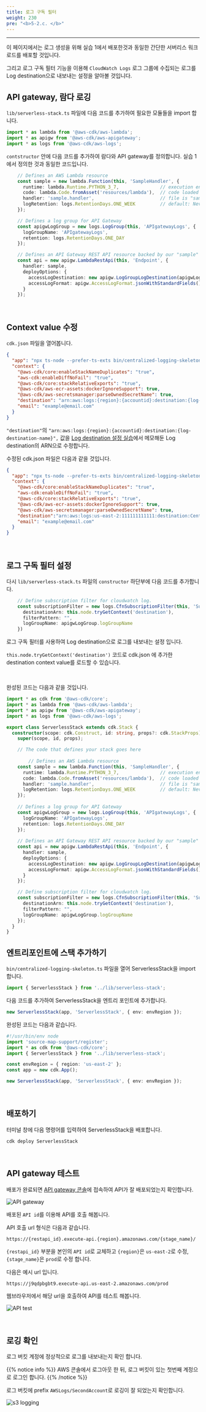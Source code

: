 ```yaml
---
title: 로그 구독 필터
weight: 230
pre: "<b>5-2.c. </b>"
---
```

***

이 페이지에서는 로그 생성을 위해 실습 1에서 배포한것과 동일한 간단한 서버리스 워크로드를 배포할 것입니다.

그리고 로그 구독 필터 기능을 이용해 `CloudWatch Logs` 로그 그룹에 수집되는 로그를 Log destination으로 내보내는 설정을 알아볼 것입니다.

## API gateway, 람다 로깅

`lib/serverless-stack.ts` 파일에 다음 코드를 추가하여 필요한 모듈들을 import 합니다.

```typescript
import * as lambda from '@aws-cdk/aws-lambda';
import * as apigw from '@aws-cdk/aws-apigateway';
import * as logs from '@aws-cdk/aws-logs';
```

`contstructor` 안에 다음 코드를 추가하여 람다와 API gateway를 정의합니다. 실습 1에서 정의한 것과 동일한 코드입니다.

```typescript
    // Defines an AWS Lambda resource
    const sample = new lambda.Function(this, 'SampleHandler', {
      runtime: lambda.Runtime.PYTHON_3_7,               // execution environment
      code: lambda.Code.fromAsset('resources/lambda'),  // code loaded from "resources/lambda" directory
      handler: 'sample.handler',                        // file is "sample", function is "handler"
      logRetention: logs.RetentionDays.ONE_WEEK         // default: Never Expire
    });

    // Defines a log group for API Gateway
    const apigwLogGroup = new logs.LogGroup(this, 'APIgatewayLogs', {
      logGroupName: 'APIgatewayLogs',
      retention: logs.RetentionDays.ONE_DAY
    });

    // Defines an API Gateway REST API resource backed by our "sample" function.
    const api = new apigw.LambdaRestApi(this, 'Endpoint', {
      handler: sample,
      deployOptions: {
        accessLogDestination: new apigw.LogGroupLogDestination(apigwLogGroup),
        accessLogFormat: apigw.AccessLogFormat.jsonWithStandardFields()
      }
    });
```

&nbsp;

## Context value 수정

`cdk.json` 파일을 열어봅니다.

```json
{
  "app": "npx ts-node --prefer-ts-exts bin/centralized-logging-skeleton.ts",
  "context": {
    "@aws-cdk/core:enableStackNameDuplicates": "true",
    "aws-cdk:enableDiffNoFail": "true",
    "@aws-cdk/core:stackRelativeExports": "true",
    "@aws-cdk/aws-ecr-assets:dockerIgnoreSupport": true,
    "@aws-cdk/aws-secretsmanager:parseOwnedSecretName": true,
    "destination": "arn:aws:logs:{region}:{accountid}:destination:{log-destination-name}",
    "email": "example@email.com"
  }
}
```

`"destination"`의  `"arn:aws:logs:{region}:{accountid}:destination:{log-destination-name}",` 값을 
[Log destination 설정 실습](../../log-destination)에서 메모해둔 Log destination의 ARN으로 수정합니다.

수정된 cdk.json 파일은 다음과 같을 것입니다.
```json
{
  "app": "npx ts-node --prefer-ts-exts bin/centralized-logging-skeleton.ts",
  "context": {
    "@aws-cdk/core:enableStackNameDuplicates": "true",
    "aws-cdk:enableDiffNoFail": "true",
    "@aws-cdk/core:stackRelativeExports": "true",
    "@aws-cdk/aws-ecr-assets:dockerIgnoreSupport": true,
    "@aws-cdk/aws-secretsmanager:parseOwnedSecretName": true,
    "destination":"arn:aws:logs:us-east-2:111111111111:destination:CentralLogDestination",
    "email": "example@email.com"
  }
}

```

&nbsp;

## 로그 구독 필터 설정

다시 `lib/serverless-stack.ts` 파일의 `constructor` 하단부에 다음 코드를 추가합니다.

```typescript
    // Define subscription filter for cloudwatch log.
    const subscriptionFilter = new logs.CfnSubscriptionFilter(this, 'SubscriptionFilter', {
      destinationArn: this.node.tryGetContext('destination'),
      filterPattern: "",
      logGroupName: apigwLogGroup.logGroupName
    })
```

로그 구독 필터를 사용하여 Log destination으로 로그를 내보내는 설정 입니다.

`this.node.tryGetContext('destination')` 코드로 cdk.json 에 추가한 destination context value를 로드할 수 있습니다.

&nbsp;

완성된 코드는 다음과 같을 것입니다.

```typescript
import * as cdk from '@aws-cdk/core';
import * as lambda from '@aws-cdk/aws-lambda';
import * as apigw from '@aws-cdk/aws-apigateway';
import * as logs from '@aws-cdk/aws-logs';

export class ServerlessStack extends cdk.Stack {
  constructor(scope: cdk.Construct, id: string, props?: cdk.StackProps) {
    super(scope, id, props);

    // The code that defines your stack goes here
    
        // Defines an AWS Lambda resource
    const sample = new lambda.Function(this, 'SampleHandler', {
      runtime: lambda.Runtime.PYTHON_3_7,               // execution environment
      code: lambda.Code.fromAsset('resources/lambda'),  // code loaded from "resources/lambda" directory
      handler: 'sample.handler',                        // file is "sample", function is "handler"
      logRetention: logs.RetentionDays.ONE_WEEK         // default: Never Expire
    });
    
    // Defines a log group for API Gateway
    const apigwLogGroup = new logs.LogGroup(this, 'APIgatewayLogs', {
      logGroupName: 'APIgatewayLogs',
      retention: logs.RetentionDays.ONE_DAY
    });
    
    // Defines an API Gateway REST API resource backed by our "sample" function.
    const api = new apigw.LambdaRestApi(this, 'Endpoint', {
      handler: sample,
      deployOptions: {
        accessLogDestination: new apigw.LogGroupLogDestination(apigwLogGroup),
        accessLogFormat: apigw.AccessLogFormat.jsonWithStandardFields()
      }
    });

    // Define subscription filter for cloudwatch log.
    const subscriptionFilter = new logs.CfnSubscriptionFilter(this, 'SubscriptionFilter', {
      destinationArn: this.node.tryGetContext('destination'),
      filterPattern: "",
      logGroupName: apigwLogGroup.logGroupName
    });
  }
}
```

## 엔트리포인트에 스택 추가하기

`bin/centralized-logging-skeleton.ts` 파일을 열어 ServerlessStack을 import 합니다.

```typescript
import { ServerlessStack } from '../lib/serverless-stack';
```



다음 코드를 추가하여 ServerlessStack을 엔트리 포인트에 추가합니다.

```typescript
new ServerlessStack(app, 'ServerlessStack', { env: envRegion });
```

완성된 코드는 다음과 같습니다.

```typescript
#!/usr/bin/env node
import 'source-map-support/register';
import * as cdk from '@aws-cdk/core';
import { ServerlessStack } from '../lib/serverless-stack';

const envRegion = { region: 'us-east-2' };
const app = new cdk.App();

new ServerlessStack(app, 'ServerlessStack', { env: envRegion });
```

&nbsp;

## 배포하기

터미널 창에 다음 명령어를 입력하여 ServerlessStack을 배포합니다.

```
cdk deploy ServerlessStack
```

&nbsp;

## API gateway 테스트

배포가 완료되면 [API gateway 콘솔](https://us-east-2.console.aws.amazon.com/apigateway/main/apis?region=us-east-2)에 접속하여 API가 잘 배포되었는지 확인합니다. 

![API gateway](/images/workshop1/api-gateway.png)
 
배포된 `API id`를 이용해 API를 호출 해봅니다.

API 호출 url 형식은 다음과 같습니다.

```
https://{restapi_id}.execute-api.{region}.amazonaws.com/{stage_name}/
```

`{restapi_id}` 부분을 본인의 `API id`로 교체하고 `{region}`은 `us-east-2`로 수정, `{stage_name}`은 `prod`로 수정 합니다.

다음은 예시 url 입니다.

```
https://j9qdpbgbt9.execute-api.us-east-2.amazonaws.com/prod
```

웹브라우저에서 해당 url을 호출하여 API를 테스트 해봅니다.

![API test](/images/workshop1/api-url.png)

&nbsp;

## 로깅 확인

로그 버킷 계정에 정상적으로 로그를 내보내는지 확인 합니다.

{{% notice info %}}
AWS 콘솔에서 로그아웃 한 뒤, 로그 버킷이 있는 첫번째 계정으로 로그인 합니다.
{{% /notice %}}

로그 버킷에 prefix `AWSLogs/SecondAccount`로 로깅이 잘 되었는지 확인합니다.

![s3 logging](/images/workshop2/log-s3.png)
